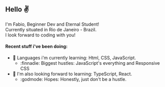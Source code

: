 ## Hello :v:

I'm Fabio, Beginner Dev and Eternal Student! <br>
Currently situated in Rio de Janeiro - Brazil. <br>
I look forward to coding with you!

#### Recent stuff i've been doing:
- :memo: Languages i'm currently learning: Html, CSS, JavaScript.
  - :finnadie: Biggest hustles: JavaScript's everything and Responsive CSS
- :scroll: I'm also looking forward to learning: TypeScript, React.
  - :godmode: Hopes: Honestly, just don't be a hustle.
<!--
**N9it-0/N9it-0** is a ✨ _special_ ✨ repository because its `README.md` (this file) appears on your GitHub profile.

Here are some ideas to get you started:

- 🔭 I’m currently working on ...

- 👯 I’m looking to collaborate on ...
- 🤔 I’m looking for help with ...
- 💬 Ask me about ...
- 📫 How to reach me: ...
- 😄 Pronouns: ...
- ⚡ Fun fact: ...
-->
